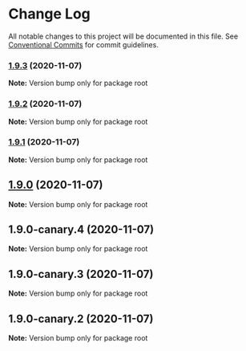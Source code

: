 # Change Log

All notable changes to this project will be documented in this file.
See [Conventional Commits](https://conventionalcommits.org) for commit guidelines.

### [1.9.3](https://github.com/echobind/bisonapp/compare/v1.9.2...v1.9.3) (2020-11-07)

**Note:** Version bump only for package root





### [1.9.2](https://github.com/echobind/bisonapp/compare/v1.9.1...v1.9.2) (2020-11-07)

**Note:** Version bump only for package root





### [1.9.1](https://github.com/echobind/bisonapp/compare/v1.9.0...v1.9.1) (2020-11-07)

**Note:** Version bump only for package root





## [1.9.0](https://github.com/echobind/bisonapp/compare/v1.9.0-canary.4...v1.9.0) (2020-11-07)

**Note:** Version bump only for package root





## 1.9.0-canary.4 (2020-11-07)

**Note:** Version bump only for package root





## 1.9.0-canary.3 (2020-11-07)

**Note:** Version bump only for package root





## 1.9.0-canary.2 (2020-11-07)

**Note:** Version bump only for package root
